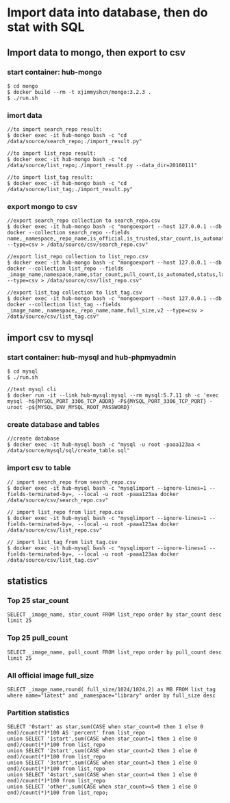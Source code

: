 Import data into database, then do stat with SQL
===================================================


## Import data to mongo, then export to csv


### start container: hub-mongo
```
$ cd mongo
$ docker build --rm -t xjimmyshcn/mongo:3.2.3 .
$ ./run.sh
```
### imort data
```
//to import search_repo result:
$ docker exec -it hub-mongo bash -c "cd /data/source/search_repo;./import_result.py"

//to import list_repo result:
$ docker exec -it hub-mongo bash -c "cd /data/source/list_repo;./import_result.py --data_dir=20160111"

//to import list_tag result:
$ docker exec -it hub-mongo bash -c "cd /data/source/list_tag;./import_result.py"
```

### export mongo to csv
```
//export search_repo collection to search_repo.csv
$ docker exec -it hub-mongo bash -c "mongoexport --host 127.0.0.1 --db docker --collection search_repo --fields name,_namespace,_repo_name,is_official,is_trusted,star_count,is_automated --type=csv > /data/source/csv/search_repo.csv"

//export list_repo collection to list_repo.csv
$ docker exec -it hub-mongo bash -c "mongoexport --host 127.0.0.1 --db docker --collection list_repo --fields _image_name,namespace,name,star_count,pull_count,is_automated,status,last_updated --type=csv > /data/source/csv/list_repo.csv"

//export list_tag collection to list_tag.csv
$ docker exec -it hub-mongo bash -c "mongoexport --host 127.0.0.1 --db docker --collection list_tag --fields _image_name,_namespace,_repo_name,name,full_size,v2 --type=csv > /data/source/csv/list_tag.csv"
```

## import csv to mysql

### start container: hub-mysql and hub-phpmyadmin
```
$ cd mysql
$ ./run.sh

//test mysql cli
$ docker run -it --link hub-mysql:mysql --rm mysql:5.7.11 sh -c 'exec mysql -h${MYSQL_PORT_3306_TCP_ADDR} -P${MYSQL_PORT_3306_TCP_PORT} -uroot -p${MYSQL_ENV_MYSQL_ROOT_PASSWORD}'
```
### create database and tables
```
//create database
$ docker exec -it hub-mysql bash -c "mysql -u root -paaa123aa < /data/source/mysql/sql/create_table.sql"
```
### import csv to table
```
// import search_repo from search_repo.csv
$ docker exec -it hub-mysql bash -c "mysqlimport --ignore-lines=1 --fields-terminated-by=, --local -u root -paaa123aa docker /data/source/csv/search_repo.csv"

// import list_repo from list_repo.csv
$ docker exec -it hub-mysql bash -c "mysqlimport --ignore-lines=1 --fields-terminated-by=, --local -u root -paaa123aa docker /data/source/csv/list_repo.csv"

// import list_tag from list_tag.csv
$ docker exec -it hub-mysql bash -c "mysqlimport --ignore-lines=1 --fields-terminated-by=, --local -u root -paaa123aa docker /data/source/csv/list_tag.csv"
```

## statistics

### Top 25 star_count
```
SELECT _image_name, star_count FROM list_repo order by star_count desc limit 25
```

### Top 25 pull_count
```
SELECT _image_name, pull_count FROM list_repo order by pull_count desc limit 25
```

### All official image full_size
```
SELECT _image_name,round( full_size/1024/1024,2) as MB FROM list_tag where name="latest" and _namespace="library" order by full_size desc
```

### Partition statistics  
```
SELECT '0start' as star,sum(CASE when star_count=0 then 1 else 0 end)/count(*)*100 AS 'percent' from list_repo
union SELECT '1start',sum(CASE when star_count=1 then 1 else 0 end)/count(*)*100 from list_repo
union SELECT '2start',sum(CASE when star_count=2 then 1 else 0 end)/count(*)*100 from list_repo
union SELECT '3start',sum(CASE when star_count=3 then 1 else 0 end)/count(*)*100 from list_repo
union SELECT '4start',sum(CASE when star_count=4 then 1 else 0 end)/count(*)*100 from list_repo
union SELECT 'other',sum(CASE when star_count>=5 then 1 else 0 end)/count(*)*100 from list_repo;
```
